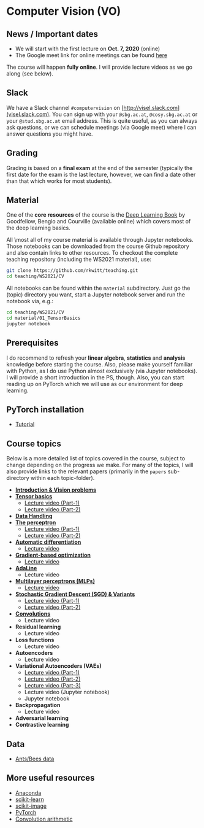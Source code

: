 # Computer Vision (VO)

## News / Important dates

- We will start with the first lecture on **Oct. 7, 2020** (online)
- The Google meet link for online meetings can be found [here](https://meet.google.com/dmx-eqme-jqa)

The course will happen **fully online**. I will provide lecture videos as we go along (see below). 

## Slack

We have a Slack channel `#computervision` on [http://visel.slack.com](visel.slack.com). You can sign up with your `@sbg.ac.at`, `@cosy.sbg.ac.at` or your `@stud.sbg.ac.at` email address. This is quite useful, as you can always ask questions, or we can schedule meetings (via Google meet) where I can answer questions you might have.

## Grading

Grading is based on a **final exam** at the end of the semester (typically the first date for the exam is the last lecture, however, we can find a date other than that which works for most students).

## Material

One of the **core resources** of the course is the [Deep Learning Book](http://www.deeplearningbook.org/) by Goodfellow, Bengio and
Courville (available online) which covers most of the deep learning basics.

All \most all of my course material is available through Jupyter notebooks. Those notebooks can be downloaded from the course Github 
repository and also contain links to other resources. To checkout the complete teaching repository (including the WS2021 material), use:

```bash
git clone https://github.com/rkwitt/teaching.git
cd teaching/WS2021/CV
```

All notebooks can be found within the `material` subdirectory. Just go the (topic) directory you want, start 
a Jupyter notebook server and run the notebook via, e.g.:

```bash
cd teaching/WS2021/CV
cd material/01_TensorBasics
jupyter notebook
```

## Prerequisites

I do recommend to refresh your **linear algebra**, **statistics** and
**analysis** knowledge before starting the course. Also, please make yourself
familiar with Python, as I do use Python almost exclusively (via Jupyter notebooks).
I will provide a short introduction in the PS, though. Also, you can start
reading up on PyTorch which we will use as our environment for deep learning.

## PyTorch installation

- [Tutorial](https://drive.google.com/file/d/1W4A1H7CqDgDbVh_1uiWRyVJhYyntjzn4/view?usp=sharing)

## Course topics

Below is a more detailed list of topics covered in the course, subject to change depending
on the progress we make. For many of the topics, I will also provide links to the relevant
papers (primarily in the `papers` sub-directory within each topic-folder).

- [**Introduction & Vision problems**](../material/IntroSlides.pdf)
- [**Tensor basics**](../material/01_TensorBasics)
  - [Lecture video (Part-1)](https://drive.google.com/file/d/1WJ4O-CxwjCVBG90URcWhUW2No4onNCQ4/view?usp=sharing)
  - [Lecture video (Part-2)](https://drive.google.com/file/d/1kNYWZoED0EZP9idpF9BKt20De-haSLiB/view?usp=sharing)
- [**Data Handling**](../material/05_DataHandling)
- [**The perceptron**](../material/03_Perceptron)
  - [Lecture video (Part-1)](https://drive.google.com/file/d/1GYIHBW08pPCQ85yS63p-Bx08tW_7jjVx/view?usp=sharing)
  - [Lecture video (Part-2)](https://drive.google.com/file/d/1ocZ0GGMZai0sOUL0VAp1c2fmCkkAq5Mk/view?usp=sharing)
- [**Automatic differentiation**](https://github.com/rkwitt/teaching/tree/master/WS2021/CV/material/06_AutoGrad)
  - [Lecture video](https://drive.google.com/file/d/1HK097JUSTYC6rSPR2U-DuulnqoGS0Pth/view?usp=sharing)
- [**Gradient-based optimization**](https://github.com/rkwitt/teaching/tree/master/WS2021/CV/material/07_GradientBasedOptimization)
  - [Lecture video](https://drive.google.com/file/d/1oRkuf9aymP8CdEYrKssVoKbTcoKZwcoB/view?usp=sharing)
- [**AdaLine**](https://github.com/rkwitt/teaching/tree/master/WS2021/CV/material/04-AdaLine)
  - Lecture video
- [**Multilayer perceptrons (MLPs)**](../material/09_MLP)
  - [Lecture video](https://drive.google.com/file/d/1Hm6y6xDo7_oEPzyDY__0Ma2Dbs8Hd72p/view?usp=sharing)
- [**Stochastic Gradient Descent (SGD) & Variants**](../material/08-SGD)
  - [Lecture video (Part-1)](https://drive.google.com/file/d/16-jP3hPU3z5S8L4holmxRAqlc7dckH9y/view?usp=sharing)
  - [Lecture video (Part-2)](https://drive.google.com/file/d/1lLgKoJoYUIKH-1QH32KsWTVOpU4OtFxz/view?usp=sharing)
- [**Convolutions**](../material/10-ConvNets)
  - Lecture video
- **Residual learning**
  - Lecture video
- **Loss functions**
  - Lecture video
- **Autoencoders**
  - Lecture video
- **Variational Autoencoders (VAEs)**
  - [Lecture video (Part-1)](https://drive.google.com/file/d/1tEMQXbndM1neWjHLexwCXpq4I0InptjZ/view?usp=sharing)
  - [Lecture video (Part-2)](https://drive.google.com/file/d/1LHaP0ENgHy4H4S8yG6svafQDBul5FDXN/view?usp=sharing)
  - [Lecture video (Part-3)](https://drive.google.com/file/d/1AXoum7JNvSWpGfk1qZ97U_fPWHL4BxHj/view?usp=sharing)
  - Lecture video (Jupyter notebook)
  - Jupyter notebook
- **Backpropagation**
  - Lecture video
- **Adversarial learning**
- **Contrastive learning**

## Data

- [Ants/Bees data](https://drive.google.com/open?id=1izFo-gdrxvDy1klIlu-_RZn3JNTaeogg)

## More useful resources

- [Anaconda](https://www.anaconda.com/distribution/)
- [scikit-learn](http://scikit-learn.org/stable/)
- [scikit-image](http://scikit-image.org/)
- [PyTorch](http://pytorch.org/)
- [Convolution arithmetic](https://github.com/vdumoulin/conv_arithmetic)
